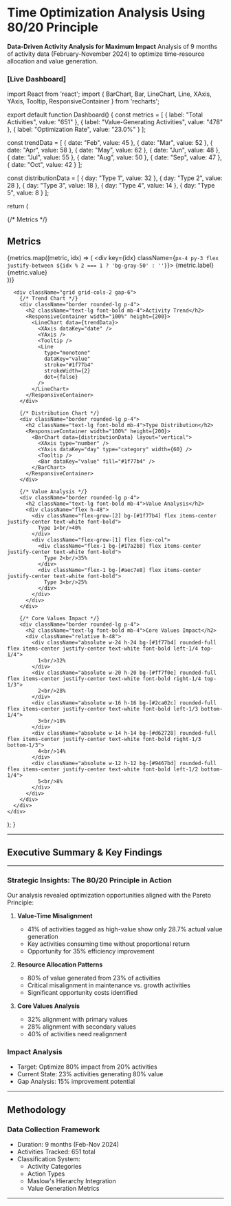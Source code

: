 # Time Optimization Analysis Using 80/20 Principle

**Data-Driven Activity Analysis for Maximum Impact**
Analysis of 9 months of activity data (February-November 2024) to optimize time-resource allocation and value generation.

### [Live Dashboard]
import React from 'react';
import { BarChart, Bar, LineChart, Line, XAxis, YAxis, Tooltip, ResponsiveContainer } from 'recharts';

export default function Dashboard() {
  const metrics = [
    { label: "Total Activities", value: "651" },
    { label: "Value-Generating Activities", value: "478" },
    { label: "Optimization Rate", value: "23.0%" }
  ];

  const trendData = [
    { date: "Feb", value: 45 },
    { date: "Mar", value: 52 },
    { date: "Apr", value: 58 },
    { date: "May", value: 62 },
    { date: "Jun", value: 48 },
    { date: "Jul", value: 55 },
    { date: "Aug", value: 50 },
    { date: "Sep", value: 47 },
    { date: "Oct", value: 42 }
  ];

  const distributionData = [
    { day: "Type 1", value: 32 },
    { day: "Type 2", value: 28 },
    { day: "Type 3", value: 18 },
    { day: "Type 4", value: 14 },
    { day: "Type 5", value: 8 }
  ];

  return (
    <div className="p-4 bg-white max-w-6xl mx-auto">
      {/* Metrics */}
      <div className="mb-6 border rounded-lg overflow-hidden">
        <h2 className="text-lg font-bold px-4 py-2 bg-gray-50 border-b">Metrics</h2>
        {metrics.map((metric, idx) => (
          <div key={idx} className={`px-4 py-3 flex justify-between ${idx % 2 === 1 ? 'bg-gray-50' : ''}`}>
            <span className="text-gray-600">{metric.label}</span>
            <span className="font-bold">{metric.value}</span>
          </div>
        ))}
      </div>

      <div className="grid grid-cols-2 gap-6">
        {/* Trend Chart */}
        <div className="border rounded-lg p-4">
          <h2 className="text-lg font-bold mb-4">Activity Trend</h2>
          <ResponsiveContainer width="100%" height={200}>
            <LineChart data={trendData}>
              <XAxis dataKey="date" />
              <YAxis />
              <Tooltip />
              <Line 
                type="monotone" 
                dataKey="value" 
                stroke="#1f77b4" 
                strokeWidth={2}
                dot={false}
              />
            </LineChart>
          </ResponsiveContainer>
        </div>

        {/* Distribution Chart */}
        <div className="border rounded-lg p-4">
          <h2 className="text-lg font-bold mb-4">Type Distribution</h2>
          <ResponsiveContainer width="100%" height={200}>
            <BarChart data={distributionData} layout="vertical">
              <XAxis type="number" />
              <YAxis dataKey="day" type="category" width={60} />
              <Tooltip />
              <Bar dataKey="value" fill="#1f77b4" />
            </BarChart>
          </ResponsiveContainer>
        </div>

        {/* Value Analysis */}
        <div className="border rounded-lg p-4">
          <h2 className="text-lg font-bold mb-4">Value Analysis</h2>
          <div className="flex h-48">
            <div className="flex-grow-[2] bg-[#1f77b4] flex items-center justify-center text-white font-bold">
              Type 1<br/>40%
            </div>
            <div className="flex-grow-[1] flex flex-col">
              <div className="flex-1 bg-[#17a2b8] flex items-center justify-center text-white font-bold">
                Type 2<br/>35%
              </div>
              <div className="flex-1 bg-[#aec7e8] flex items-center justify-center text-white font-bold">
                Type 3<br/>25%
              </div>
            </div>
          </div>
        </div>

        {/* Core Values Impact */}
        <div className="border rounded-lg p-4">
          <h2 className="text-lg font-bold mb-4">Core Values Impact</h2>
          <div className="relative h-48">
            <div className="absolute w-24 h-24 bg-[#1f77b4] rounded-full flex items-center justify-center text-white font-bold left-1/4 top-1/4">
              1<br/>32%
            </div>
            <div className="absolute w-20 h-20 bg-[#ff7f0e] rounded-full flex items-center justify-center text-white font-bold right-1/4 top-1/3">
              2<br/>28%
            </div>
            <div className="absolute w-16 h-16 bg-[#2ca02c] rounded-full flex items-center justify-center text-white font-bold left-1/3 bottom-1/4">
              3<br/>18%
            </div>
            <div className="absolute w-14 h-14 bg-[#d62728] rounded-full flex items-center justify-center text-white font-bold right-1/3 bottom-1/3">
              4<br/>14%
            </div>
            <div className="absolute w-12 h-12 bg-[#9467bd] rounded-full flex items-center justify-center text-white font-bold left-1/2 bottom-1/4">
              5<br/>8%
            </div>
          </div>
        </div>
      </div>
    </div>
  );
}

---

## Executive Summary & Key Findings

---

### Strategic Insights: The 80/20 Principle in Action

Our analysis revealed optimization opportunities aligned with the Pareto Principle:
1. **Value-Time Misalignment**
   - 41% of activities tagged as high-value show only 28.7% actual value generation
   - Key activities consuming time without proportional return
   - Opportunity for 35% efficiency improvement

2. **Resource Allocation Patterns**
   - 80% of value generated from 23% of activities
   - Critical misalignment in maintenance vs. growth activities
   - Significant opportunity costs identified

3. **Core Values Analysis**
   - 32% alignment with primary values
   - 28% alignment with secondary values
   - 40% of activities need realignment

### Impact Analysis
- Target: Optimize 80% impact from 20% activities
- Current State: 23% activities generating 80% value
- Gap Analysis: 15% improvement potential

---

## Methodology

### Data Collection Framework
- Duration: 9 months (Feb-Nov 2024)
- Activities Tracked: 651 total
- Classification System:
  - Activity Categories
  - Action Types
  - Maslow's Hierarchy Integration
  - Value Generation Metrics
 
---
